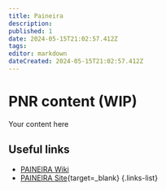 ```yaml
---
title: Paineira
description: 
published: 1
date: 2024-05-15T21:02:57.412Z
tags: 
editor: markdown
dateCreated: 2024-05-15T21:02:57.412Z
---
```


# PNR content (WIP)
Your content here

## Useful links

- [PAINEIRA Wiki](/Beamlines/Paineira/pnr_intro)
- [PAINEIRA Site](https://lnls.cnpem.br/grupos/paineira/){target=_blank}
{.links-list}